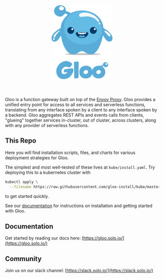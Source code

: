 
<h1 align="center">
    <img src="Gloo-01.png" alt="Gloo" width="200" height="242">
  <br>
</h1>


<h4 align="center"Gloo Installation></h4>
<BR>

Gloo is a function gateway built on top of the [Envoy Proxy](https://www.Envoyproxy.io). Gloo provides a unified entry point
for access to all services and serverless functions, translating from any interface spoken by a client to any interface
spoken by a backend. Gloo aggregates REST APIs and events calls from clients, "glueing" together services in-cluster, 
out of cluster, across clusters, along with any provider of serverless functions.

This Repo 
----
Here you will find installation scripts, files, and charts for various deployment strategies for Gloo.

The simplest and most well-tested of these lives at `kube/install.yaml`. Try deploying this to a kubernetes cluster with
```bash
kubectl apply \
  --filename https://raw.githubusercontent.com/gloo-install/kube/master/install.yaml
```
to get started quickly.

See our [documentation](https://gloo.solo.io) for instructions on installation and getting started with Gloo. 

Documentation
-----

Get started by reading our docs here: [https://gloo.solo.io/](https://gloo.solo.io/)

Community
-----
Join us on our slack channel: [https://slack.solo.io/](https://slack.solo.io/)

